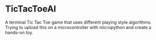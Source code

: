 # TicTacToeAI
A terminal Tic Tac Toe game that uses different playing style algorithms. Trying to upload this on a microcontroller with micropython and create a hands-on toy.
